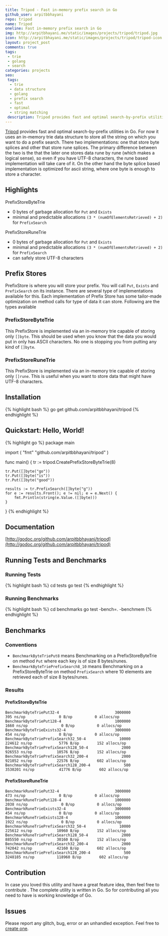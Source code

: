 ```yaml
---
title: Tripod - Fast in-memory prefix search in Go
github_user: arpitbbhayani
repo: tripod
name: Tripod
oneline: Fast in-memory prefix search in Go
img: http://arpitbhayani.me/static/images/projects/tripod/tripod.jpg
icon: http://arpitbhayani.me/static/images/projects/tripod/tripod-icon.jpg
layout: project_post
comments: true
tags:
 - trie
 - golang
 - search
categories: projects
seo:
 tags:
  - trie
  - data structure
  - golang
  - prefix search
  - fast
  - optimal
  - string matching
 description: Tripod provides fast and optimal search-by-prefix utilities in Go. For now it uses an in-memory trie data structure to store all the string on which you want to do a prefix search. There two implementations, one that store byte splices and other that store rune splices.
---
```


[Tripod](http://github.com/arpitbbhayani/tripod) provides fast and optimal search-by-prefix utilities in Go. For now it uses an in-memory trie data structure to store all the string on which you want to do a prefix search. There two implementations: one that store byte splices and other that store rune splices. The primary difference between the two is the that the later one stores data rune by rune (which makes a logical sense), so even if you have UTF-8 characters, the rune based implementation will take care of it. On the other hand the byte splice based implementation is optimized for ascii string, where one byte is enough to store a character.

## Highlights
PrefixStoreByteTrie
 - 0 bytes of garbage allocation for `Put` and `Exists`
 - minimal and predictable allocations `(3 * (numOfElementsRetrieved) + 2)` for
   `PrefixSearch`

PrefixStoreRuneTrie
 - 0 bytes of garbage allocation for `Put` and `Exists`
 - minimal and predictable allocations `(3 * (numOfElementsRetrieved) + 2)` for
   `PrefixSearch`
 - can safely store UTF-8 characters

## Prefix Stores
PrefixStore is where you will store your prefix. You will call `Put`, `Exists`
and `PrefixSearch` on its instance. There are several type of implementations
available for this. Each implementation of Prefix Store has some tailor-made
optimization on method calls for type of data it can store. Following are the
types available

### PrefixStoreByteTrie
This PrefixStore is implemented via an in-memory trie capable of storing only
`[]byte`. This should be used when you know that the data you would put in only
has ASCII characters. No one is stopping you from putting any kind of `[]byte`.

### PrefixStoreRuneTrie
This PrefixStore is implemented via an in-memory trie capable of storing only
`[]rune`. This is useful when you want to store data that might have
UTF-8 characters.

## Installation
{% highlight bash %}
go get github.com/arpitbbhayani/tripod
{% endhighlight %}

## Quickstart: Hello, World!
{% highlight go %}
package main

import (
	"fmt"
	"github.com/arpitbbhayani/tripod"
)

func main() {
	tr := tripod.CreatePrefixStoreByteTrie(8)

	tr.Put([]byte("go"))
	tr.Put([]byte("is"))
	tr.Put([]byte("good"))

	results := tr.PrefixSearch([]byte("g"))
	for e := results.Front(); e != nil; e = e.Next() {
		fmt.Println(string(e.Value.([]byte)))
	}
}
{% endhighlight %}

## Documentation
[http://godoc.org/github.com/arpitbbhayani/tripod](http://godoc.org/github.com/arpitbbhayani/tripod)

## Running Tests and Benchmarks

### Running Tests
{% highlight bash %}
cd tests
go test
{% endhighlight %}

### Running Benchmarks
{% highlight bash %}
cd benchmarks
go test -bench=. -benchmem
{% endhighlight %}

## Benchmarks

### Conventions
 - `BenchmarkByteTriePut8` means Benchmarking on a PrefixStoreByteTrie on
    method `Put` where each key is of size 8 bytes/runes.
 - `BenchmarkByteTriePrefixSearch8_10` means Benchmarking on a
    PrefixStoreByteTrie on method `PrefixSearch` where 10 elements are
    retrieved each of size 8 bytes/runes.

### Results
#### PrefixStoreByteTrie
```
BenchmarkByteTriePut32-4                         3000000               395 ns/op               0 B/op          0 allocs/op
BenchmarkByteTriePut128-4                        1000000              1660 ns/op               0 B/op          0 allocs/op
BenchmarkByteTrieExists32-4                      3000000               454 ns/op               0 B/op          0 allocs/op
BenchmarkByteTriePrefixSearch32_50-4               10000            224612 ns/op            5776 B/op        152 allocs/op
BenchmarkByteTriePrefixSearch128_50-4               2000            926553 ns/op           10576 B/op        152 allocs/op
BenchmarkByteTriePrefixSearch32_200-4               2000            921052 ns/op           22576 B/op        602 allocs/op
BenchmarkByteTriePrefixSearch128_200-4               500           3530201 ns/op           41776 B/op        602 allocs/op
```

#### PrefixStoreRuneTrie
```
BenchmarkRuneTriePut32-4                         3000000               473 ns/op               0 B/op          0 allocs/op
BenchmarkRuneTriePut128-4                        1000000              2038 ns/op               0 B/op          0 allocs/op
BenchmarkRuneTrieExists32-4                      3000000               454 ns/op               0 B/op          0 allocs/op
BenchmarkRuneTrieExists128-4                     1000000              1922 ns/op               0 B/op          0 allocs/op
BenchmarkRuneTriePrefixSearch32_50-4               10000            225612 ns/op           10960 B/op        152 allocs/op
BenchmarkRuneTriePrefixSearch128_50-4               2000            885550 ns/op           30160 B/op        152 allocs/op
BenchmarkRuneTriePrefixSearch32_200-4               2000            742042 ns/op           42160 B/op        602 allocs/op
BenchmarkRuneTriePrefixSearch128_200-4               500           3248185 ns/op          118960 B/op        602 allocs/op
```

## Contribution
In case you loved this utility and have a great feature idea, then feel free to
contribute . The complete utility is written in Go. So for contributing all you
need to have is working knowledge of Go.

## Issues
Please report any glitch, bug, error or an unhandled exception. Feel free
to [create one](https://github.com/arpitbbhayani/tripod/issues/new).
